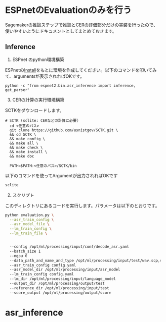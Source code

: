 # ESPnetのEvaluationのみを行う

Sagemakerの推論ステップで推論とCERの評価部分だけの実装を行ったので、使いやすいようにドキュメントとしてまとめておきます。

## Inference

1. ESPnet のpython環境構築

  ESPnetの[Install](https://espnet.github.io/espnet/installation.html)をもとに環境を作成してください。以下のコマンドを叩いてみて、argumentsが表示されればOKです。

```
python -c "from espnet2.bin.asr_inference import inference, get_parser"
```
3.  CERの計算の実行環境構築

  SCTKをダウンロードします。
  ```
  # SCTK (sclite: CERなどの計算に必要)
    cd <任意のパス>
    git clone https://github.com/usnistgov/SCTK.git \
    && cd SCTK \
    && make config \
    && make all \
    && make check \
    && make install \
    && make doc

    PATH=$PATH:<任意のパス>/SCTK/bin
  ```
  
  以下のコマンドを使ってArgumentが出力されればOKです

  ```bash
  sclite
  ```
	
2. スクリプト

  このディレクトリにあるコードを実行します。パラメータは以下のとおりです。

  ```bash
  python evaluation.py \
	--asr_train_config \
	--asr_model_file \
	--lm_train_config \
	--lm_train_file \


	--config /opt/ml/processing/input/conf/decode_asr.yaml 
	--batch_size 1 
	--ngpu 0 
	--data_path_and_name_and_type /opt/ml/processing/input/test/wav.scp,speech,sound
	--asr_train_config config.yaml 
	--asr_model_dir /opt/ml/processing/input/asr_model 
	--lm_train_config config.yaml 
	--lm_dir /opt/ml/processing/input/language_model 
	--output_dir /opt/ml/processing/output/test 
	--reference_dir /opt/ml/processing/input/test 
	--score_output /opt/ml/processing/output/score
  ```

# asr_inference
